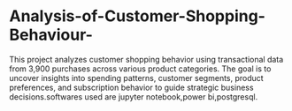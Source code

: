 # Analysis-of-Customer-Shopping-Behaviour-
This project analyzes customer shopping behavior using transactional data from 3,900 purchases across various product categories. The goal is to uncover insights into spending patterns, customer segments, product preferences, and subscription behavior to guide strategic business decisions.softwares used are jupyter notebook,power bi,postgresql.
